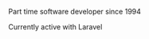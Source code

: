 Part time software developer since 1994


Currently active with Laravel

<!---
Tioranat/Tioranat is a ✨ special ✨ repository because its `README.md` (this file) appears on your GitHub profile.
You can click the Preview link to take a look at your changes.
--->
